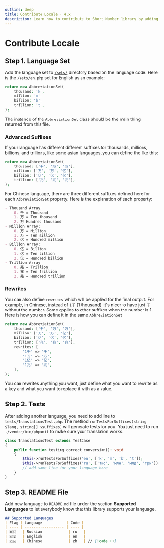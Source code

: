 ```yaml
---
outline: deep
title: Contribute Locale - 4.x
description: Learn how to contribute to Short Number library by adding a new locale
---
```


# Contribute Locale

## Step 1. Language Set
Add the language set to [`/sets/`](https://github.com/short-number/short-number/blob/main/sets) directory based on the language code. Here is the `/sets/en.php` set for English as an example:

```php
return new AbbreviationSet(
    thousand: 'k',
    million: 'm',
    billion: 'b',
    trillion: 't',
);
```

The instance of the `AbbreviationSet` class should be the main thing returned from this file.

### Advanced Suffixes
If your language has different different suffixes for thousands, millions, billions, and trillions, like some asian languages, you can define the like this:

```php
return new AbbreviationSet(
    thousand: ['千', '万', '万'],
    million: ['万', '万', '亿'],
    billion: ['亿', '亿', '亿'],
    trillion: ['兆', '兆', '兆'],
);
```

For Chinese language, there are three different suffixes defined here for each `AbbreviationSet` property. Here is the explanation of each property:

```md
- Thousand Array:
    0. 千 = Thousand
    1. 万 = Ten thousand
    2. 万 Hundred thousand
- Million Array:
    0. 万 = Million
    1. 万 = Ten million
    2. 亿 = Hundred million
- Billion Array:
    0. 亿 = Billion
    1. 亿 = Ten billion
    2. 亿 = Hundred billion
- Trillion Array:
    0. 兆 = Trillion
    1. 兆 = Ten trillion
    2. 兆 = Hundred trillion
```

### Rewrites
You can also define `rewrites` which will be applied for the final output. For example, in Chinese, instead of `1千` (1 thousand), it's nicer to have just `千` without the number. Same applies to other suffixes when the number is 1. Here is how you can define it in the same `AbbreviationSet`:

```php
return new AbbreviationSet(
    thousand: ['千', '万', '万'],
    million: ['万', '万', '亿'],
    billion: ['亿', '亿', '亿'],
    trillion: ['兆', '兆', '兆'],
    rewrites: [
        '1千' => '千',
        '1万' => '万',
        '1亿' => '亿',
        '1兆' => '兆',
    ],
);
```

You can rewrites anything you want, just define what you want to rewrite as a key and what you want to replace it with as a value.

## Step 2. Tests
After adding another language, you need to add line to `tests/TranslationsTest.php`. The method `runTestsForSuffixes(string $lang, string[] $suffixes)` will generate tests for you. You just need to run `./vendor/bin/phpunit` to make sure your translation works.

```php
class TranslationsTest extends TestCase
{
    public function testing_correct_conversion(): void
    {
        $this->runTestsForSuffixes('en', ['k', 'm', 'b', 't']);
        $this->runTestsForSuffixes('ru', ['тыс', 'млн', 'млд', 'трн']);
        // add same line for your language here
    }
}
```

## Step 3. README File
Add new language to `README.md` file under the section **Supported Languages** to let everybody know that this library supports your language.

```md
## Supported Languages
| Flag | Language           | Code |
| ---- | ------------------ | ---- |
| 🇷🇺   | Russian            | ru   |
| 🇬🇧   | English            | en   |
| 🇨🇳   | Chinese            | zh   | // [!code ++]
```